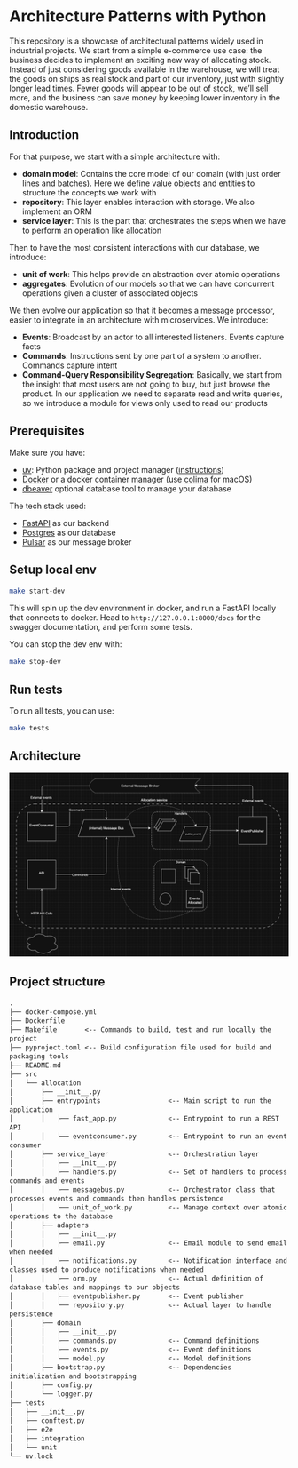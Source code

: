 # Architecture Patterns with Python

This repository is a showcase of architectural patterns widely used in industrial projects.
We start from a simple e-commerce use case: the business decides to implement an exciting new way of allocating stock. Instead of just considering goods available in the warehouse, we will treat the goods on ships as real stock and part of our inventory, just with slightly longer lead times. Fewer goods will appear to be out of stock, we’ll sell more, and the business can save money by keeping lower inventory in the domestic warehouse.

## Introduction

For that purpose, we start with a simple architecture with:

- **domain model**: Contains the core model of our domain (with just order lines and batches). Here we define value objects and entities to structure the concepts we work with
- **repository**: This layer enables interaction with storage. We also implement an ORM
- **service layer**: This is the part that orchestrates the steps when we have to perform an operation like allocation

Then to have the most consistent interactions with our database, we introduce:

- **unit of work**: This helps provide an abstraction over atomic operations
- **aggregates**: Evolution of our models so that we can have concurrent operations given a cluster of associated objects

We then evolve our application so that it becomes a message processor, easier to integrate in an architecture with microservices. We introduce:

- **Events**: Broadcast by an actor to all interested listeners. Events capture facts
- **Commands**: Instructions sent by one part of a system to another. Commands capture intent
- **Command-Query Responsibility Segregation**: Basically, we start from the insight that most users are not going to buy, but just browse the product. In our application we need to separate read and write queries, so we introduce a module for views only used to read our products

## Prerequisites

Make sure you have:

- [uv](https://docs.astral.sh/uv/): Python package and project manager ([instructions](https://docs.astral.sh/uv/getting-started/installation/))
- [Docker](https://www.docker.com/get-started/) or a docker container manager (use [colima](https://github.com/abiosoft/colima#installation) for macOS)
- [dbeaver](https://dbeaver.io/) optional database tool to manage your database


The tech stack used:

- [FastAPI](https://fastapi.tiangolo.com/) as our backend
- [Postgres](https://www.postgresql.org/) as our database
- [Pulsar](https://pulsar.apache.org/) as our message broker


## Setup local env

```sh
make start-dev
```

This will spin up the dev environment in docker, and run a FastAPI locally that connects to docker.
Head to `http://127.0.0.1:8000/docs` for the swagger documentation, and perform some tests.

You can stop the dev env with:

```sh
make stop-dev
```

## Run tests

To run all tests, you can use:

```sh
make tests
```

## Architecture

![Component Diagram](./doc/img/allocation_service_message_processor.png)

## Project structure

```text
.
├── docker-compose.yml
├── Dockerfile
├── Makefile       <-- Commands to build, test and run locally the project
├── pyproject.toml <-- Build configuration file used for build and packaging tools
├── README.md
├── src
│   └── allocation
│       ├── __init__.py
│       ├── entrypoints                 <-- Main script to run the application
│       │   ├── fast_app.py             <-- Entrypoint to run a REST API
│       │   └── eventconsumer.py        <-- Entrypoint to run an event consumer
│       ├── service_layer               <-- Orchestration layer
│       │   ├── __init__.py
│       │   ├── handlers.py             <-- Set of handlers to process commands and events
│       │   ├── messagebus.py           <-- Orchestrator class that processes events and commands then handles persistence
│       │   └── unit_of_work.py         <-- Manage context over atomic operations to the database
│       ├── adapters
│       │   ├── __init__.py
│       │   ├── email.py                <-- Email module to send email when needed
│       │   ├── notifications.py        <-- Notification interface and classes used to produce notifications when needed
│       │   ├── orm.py                  <-- Actual definition of database tables and mappings to our objects
│       │   ├── eventpublisher.py       <-- Event publisher
│       │   └── repository.py           <-- Actual layer to handle persistence
│       ├── domain
│       │   ├── __init__.py
│       │   ├── commands.py             <-- Command definitions
│       │   ├── events.py               <-- Event definitions
│       │   └── model.py                <-- Model definitions
│       ├── bootstrap.py                <-- Dependencies initialization and bootstrapping
│       ├── config.py
│       └── logger.py
├── tests
│   ├── __init__.py
│   ├── conftest.py
│   ├── e2e
│   ├── integration
│   └── unit
└── uv.lock
```
